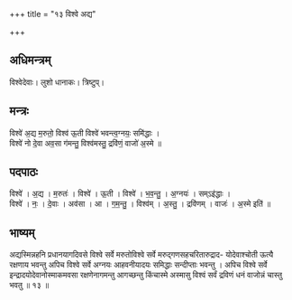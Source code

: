 +++
title = "१३ विश्वे अद्य"

+++
## अधिमन्त्रम्
विश्वेदेवाः। लुशो धानाकः। त्रिष्टुप्।

## मन्त्रः
विश्वे॑ अ॒द्य म॒रुतो॒ विश्व॑ ऊ॒ती विश्वे॑ भवन्त्व॒ग्नयः॒ समि॑द्धाः ।  
विश्वे॑ नो दे॒वा अव॒सा ग॑मन्तु॒ विश्व॑मस्तु॒ द्रवि॑णं॒ वाजो॑ अ॒स्मे ॥

## पदपाठः
विश्वे॑ । अ॒द्य । म॒रुतः॑ । विश्वे॑ । ऊ॒ती । विश्वे॑ । भ॒व॒न्तु॒ । अ॒ग्नयः॑ । सम्ऽइ॑द्धाः ।  
विश्वे॑ । नः॒ । दे॒वाः । अव॑सा । आ । ग॒म॒न्तु॒ । विश्व॑म् । अ॒स्तु॒ । द्रवि॑णम् । वाजः॑ । अ॒स्मे इति॑ ॥

## भाष्यम्
अद्यस्मिन्नहनि प्रधानयागदिवसे विश्वे सर्वे मरुतोविश्वे सर्वे मरुद्गणसहचरितारुद्राद- योदेवाश्चोती ऊत्यै रक्षणाय भवन्तु अपिच विश्वे सर्वे अग्नयः आहवनीयादयः समिद्धाः सन्दीप्ताः भवन्तु । अपिच विश्वे सर्वे इन्द्रादयोदेवानोस्माकमवसा रक्षणेनागमन्तु आगच्छन्तु किंचास्मे अस्मासु विश्वं सर्वं द्रविणं धनं वाजोन्नं चास्तु भवतु ॥ १३ ॥